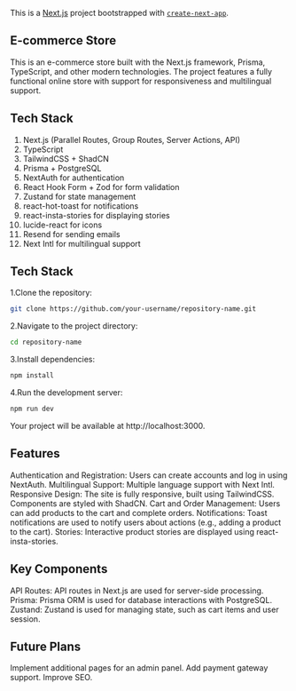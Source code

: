 This is a [Next.js](https://nextjs.org) project bootstrapped with [`create-next-app`](https://nextjs.org/docs/app/api-reference/cli/create-next-app).

## E-commerce Store

This is an e-commerce store built with the Next.js framework, Prisma, TypeScript, and other modern technologies. The project features a fully functional online store with support for responsiveness and multilingual support.

## Tech Stack

1. Next.js (Parallel Routes, Group Routes, Server Actions, API)
2. TypeScript
3. TailwindCSS + ShadCN
4. Prisma + PostgreSQL
5. NextAuth for authentication
6. React Hook Form + Zod for form validation
7. Zustand for state management
8. react-hot-toast for notifications
9. react-insta-stories for displaying stories
10. lucide-react for icons
11. Resend for sending emails
12. Next Intl for multilingual support

## Tech Stack

1.Clone the repository:
```bash
git clone https://github.com/your-username/repository-name.git
```

2.Navigate to the project directory:
```bash
cd repository-name
```

3.Install dependencies:
```bash
npm install
```

4.Run the development server:
```bash
npm run dev
```

Your project will be available at http://localhost:3000.


## Features

Authentication and Registration: Users can create accounts and log in using NextAuth.
Multilingual Support: Multiple language support with Next Intl.
Responsive Design: The site is fully responsive, built using TailwindCSS. Components are styled with ShadCN.
Cart and Order Management: Users can add products to the cart and complete orders.
Notifications: Toast notifications are used to notify users about actions (e.g., adding a product to the cart).
Stories: Interactive product stories are displayed using react-insta-stories.


## Key Components

API Routes: API routes in Next.js are used for server-side processing.
Prisma: Prisma ORM is used for database interactions with PostgreSQL.
Zustand: Zustand is used for managing state, such as cart items and user session.

## Future Plans
Implement additional pages for an admin panel.
Add payment gateway support.
Improve SEO.